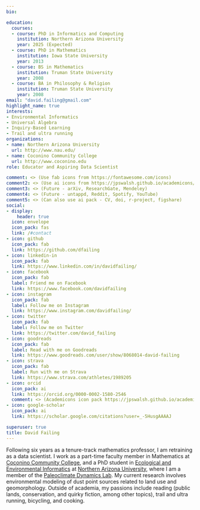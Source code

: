 ```yaml
---
bio: 

education:
  courses:
  - course: PhD in Informatics and Computing
    institution: Northern Arizona University
    year: 2025 (Expected)
  - course: PhD in Mathematics
    institution: Iowa State University
    year: 2013
  - course: BS in Mathematics
    institution: Truman State University
    year: 2008
  - course: BA in Philosophy & Religion
    institution: Truman State University
    year: 2008
email: "david.failing@gmail.com"
highlight_name: true
interests:
- Environmental Informatics
- Universal Algebra
- Inquiry-Based Learning
- Trail and ultra running
organizations:
- name: Northern Arizona University
  url: http://www.nau.edu/
- name: Coconino Community College
  url: http://www.coconino.edu
role: Educator and Aspiring Data Scientist

comment: <> (Use fab icons from https://fontawesome.com/icons)
comment2: <> (Use ai icons from https://jpswalsh.github.io/academicons/)
comment3: <> (Future - arXiv, ResearchGate, Mendeley)
comment4: <> (Future - untappd, Reddit, Spotify, YouTube)
comment5: <> (Can also use ai pack - CV, doi, r-project, figshare)
social:
- display:
    header: true
  icon: envelope
  icon_pack: fas
  link: /#contact
- icon: github
  icon_pack: fab
  link: https://github.com/dfailing
- icon: linkedin-in
  icon_pack: fab
  link: https://www.linkedin.com/in/davidfailing/
- icon: facebook
  icon_pack: fab
  label: Friend me on Facebook
  link: https://www.facebook.com/davidfailing
- icon: instagram
  icon_pack: fab
  label: Follow me on Instagram
  link: https://www.instagram.com/davidfailing/
- icon: twitter
  icon_pack: fab
  label: Follow me on Twitter
  link: https://twitter.com/david_failing
- icon: goodreads
  icon_pack: fab
  label: Read with me on Goodreads
  link: https://www.goodreads.com/user/show/8068014-david-failing
- icon: strava
  icon_pack: fab
  label: Run with me on Strava
  link: https://www.strava.com/athletes/1989205
- icon: orcid
  icon_pack: ai
  link: https://orcid.org/0000-0002-1580-2546
  comment: <> (Academicons icon pack https://jpswalsh.github.io/academicons/)
- icon: google-scholar
  icon_pack: ai
  link: https://scholar.google.com/citations?user=_-5HusgAAAAJ

superuser: true
title: David Failing
---
```


Following six years as a tenure-track mathematics professor, I am retraining as a data scientist. I work as a part-time faculty member in Mathematics at [Coconino Community College](https://www.coconino.edu/), and a PhD student in [Ecological and Environmental Informatics](https://ecoinfo.nau.edu/) at [Northern Arizona University](https://www.nau.edu), where I am a member of the [Paleoclimate Dynamics Lab](https://www.cefns.nau.edu/~npm4/). My current research involves environmental modeling of dust point sources related to land use and geomorphology. Outside of academia, my passions include reading (public lands, conservation, and quirky fiction, among other topics), trail and ultra running, bicycling, and cooking.

<!--{ {< icon name="download" pack="fas" >}} Download my {{< staticref "media/demo_resume.pdf" "newtab" >}}CV{{< /staticref >}}. -->
